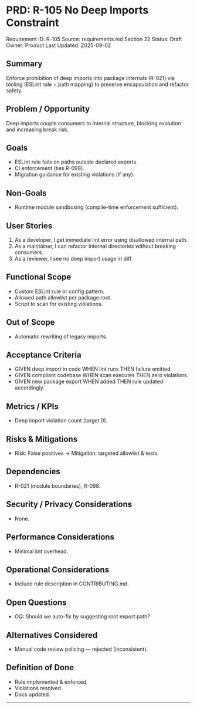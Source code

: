 # PRD: R-105 No Deep Imports Constraint

Requirement ID: R-105
Source: requirements.md Section 22
Status: Draft
Owner: Product
Last Updated: 2025-09-02

## Summary

Enforce prohibition of deep imports into package internals (R-021) via tooling (ESLint rule + path mapping) to preserve encapsulation and refactor safety.

## Problem / Opportunity

Deep imports couple consumers to internal structure, blocking evolution and increasing break risk.

## Goals

- ESLint rule fails on paths outside declared exports.
- CI enforcement (ties R-098).
- Migration guidance for existing violations (if any).

## Non-Goals

- Runtime module sandboxing (compile-time enforcement sufficient).

## User Stories

1. As a developer, I get immediate lint error using disallowed internal path.
2. As a maintainer, I can refactor internal directories without breaking consumers.
3. As a reviewer, I see no deep import usage in diff.

## Functional Scope

- Custom ESLint rule or config pattern.
- Allowed path allowlist per package root.
- Script to scan for existing violations.

## Out of Scope

- Automatic rewriting of legacy imports.

## Acceptance Criteria

- GIVEN deep import in code WHEN lint runs THEN failure emitted.
- GIVEN compliant codebase WHEN scan executes THEN zero violations.
- GIVEN new package export WHEN added THEN rule updated accordingly.

## Metrics / KPIs

- Deep import violation count (target 0).

## Risks & Mitigations

- Risk: False positives → Mitigation: targeted allowlist & tests.

## Dependencies

- R-021 (module boundaries), R-098.

## Security / Privacy Considerations

- None.

## Performance Considerations

- Minimal lint overhead.

## Operational Considerations

- Include rule description in CONTRIBUTING.md.

## Open Questions

- OQ: Should we auto-fix by suggesting root export path?

## Alternatives Considered

- Manual code review policing — rejected (inconsistent).

## Definition of Done

- Rule implemented & enforced.
- Violations resolved.
- Docs updated.

---

